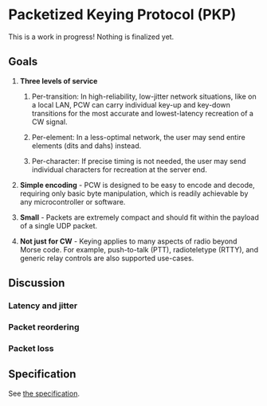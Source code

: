 # Packetized Keying Protocol (PKP)

This is a work in progress! Nothing is finalized yet.

## Goals

1. **Three levels of service**

   1. Per-transition: In high-reliability, low-jitter network situations, like on a local LAN, PCW can carry individual key-up and key-down transitions for the most accurate and lowest-latency recreation of a CW signal.

   2. Per-element: In a less-optimal network, the user may send entire elements (dits and dahs) instead.

   3. Per-character: If precise timing is not needed, the user may send individual characters for recreation at the server end.

2. **Simple encoding** - PCW is designed to be easy to encode and decode, requiring only basic byte manipulation, which is readily achievable by any microcontroller or software.

3. **Small** - Packets are extremely compact and should fit within the payload of a single UDP packet.

4. **Not just for CW** - Keying applies to many aspects of radio beyond Morse code. For example, push-to-talk (PTT), radioteletype (RTTY), and generic relay controls are also supported use-cases.

## Discussion

### Latency and jitter

### Packet reordering

### Packet loss

## Specification

See [the specification](SPECIFICATION.md).
